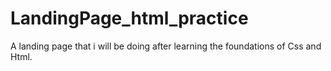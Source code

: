 # LandingPage_html_practice
A landing page that i will be doing after learning the foundations of Css and Html.
